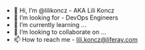 - 👋 Hi, I’m @lilikoncz - AKA Lili Koncz
- 👀 I’m looking for - DevOps Engineers
- 🌱 I’m currently learning ...
- 💞️ I’m looking to collaborate on ...
- 📫 How to reach me - lili.koncz@liferay.com 

<!---
lilikoncz/lilikoncz is a ✨ special ✨ repository because its `README.md` (this file) appears on your GitHub profile.
You can click the Preview link to take a look at your changes.
--->
